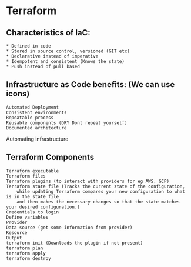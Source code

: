 # Terraform
## Characteristics of IaC:
	* Defined in code
	* Stored in source control, versioned (GIT etc)
	* Declarative instead of imperative
	* Idempotent and consistent (Knows the state)
	* Push instead of pull based

## Infrastructure as Code benefits: (We can use icons)
	Automated Deployment
	Consistent environments
	Repeatable process
	Reusable components (DRY Dont repeat yourself)
	Documented architecture

Automating infrastructure
## Terraform Components
	Terraform executable
	Terraform files
	Terraform plugins (to interact with providers for eg AWS, GCP)
	Terraform state file (Tracks the current state of the configuration, 
	    while updating Terraform compares your new configuration to what is in the state file
	    and then makes the necessary changes so that the state matches your desired configuration.)
	Credentials to login
	Define variables
	Provider
	Data source (get some information from provider)
	Resource
	Output
	terraform init (Downloads the plugin if not present)
	terraform plan
	terraform apply
	terraform destroy
